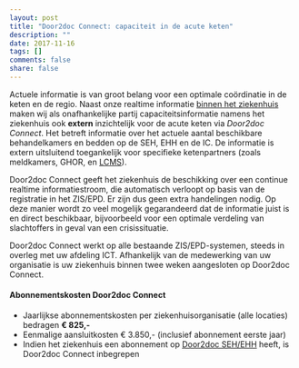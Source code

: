 ```yaml
---
layout: post
title: "Door2doc Connect: capaciteit in de acute keten"
description: ""
date: 2017-11-16
tags: []
comments: false
share: false
---
```


Actuele informatie is van groot belang voor een optimale coördinatie in de keten en de regio. Naast onze realtime informatie [binnen het ziekenhuis](http://docs.door2doc.com/2017-11-16/prijsindicatie/) maken wij als onafhankelijke partij capaciteitsinformatie namens het ziekenhuis ook **extern** inzichtelijk voor de acute keten via _Door2doc Connect_. Het betreft informatie over het actuele aantal beschikbare behandelkamers en bedden op de SEH, EHH en de IC. De informatie is extern uitsluitend toegankelijk voor specifieke ketenpartners (zoals meldkamers, GHOR, en [LCMS](https://www.lcms.nl/)).

Door2doc Connect geeft het ziekenhuis de beschikking over een continue realtime informatiestroom, die automatisch verloopt op basis van de registratie in het ZIS/EPD. Er zijn dus geen extra handelingen nodig. Op deze manier wordt zo veel mogelijk gegarandeerd dat de informatie juist is en direct beschikbaar, bijvoorbeeld voor een optimale verdeling van slachtoffers in geval van een crisissituatie.

Door2doc Connect werkt op alle bestaande ZIS/EPD-systemen, steeds in overleg met uw afdeling ICT. Afhankelijk van de medewerking van uw organisatie is uw ziekenhuis binnen twee weken aangesloten op Door2doc Connect.

#### Abonnementskosten Door2doc Connect
* Jaarlijkse abonnementskosten per ziekenhuisorganisatie (alle locaties) bedragen **€ 825,-**
* Eenmalige aansluitkosten € 3.850,- (inclusief abonnement eerste jaar)
* Indien het ziekenhuis een abonnement op [Door2doc SEH/EHH](http://docs.door2doc.com/2017-11-16/prijsindicatie) heeft, is Door2doc Connect inbegrepen
